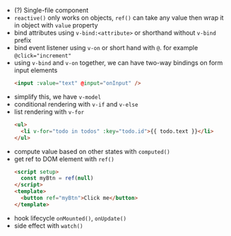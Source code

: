 - (?) Single-file component
- `reactive()` only works on objects, `ref()` can take any value then wrap it in object with `value` property
- bind attributes using `v-bind:<attribute>` or shorthand without `v-bind` prefix
- bind event listener using `v-on` or short hand with `@`. for example `@click="increment"`
- using `v-bind` and `v-on` together, we can have two-way bindings on form input elements
  ```html
  <input :value="text" @input="onInput" />
  ```
- simplify this, we have `v-model`
- conditional rendering with `v-if` and `v-else`
- list rendering with `v-for`
  ```html
  <ul>
    <li v-for="todo in todos" :key="todo.id">{{ todo.text }}</li>
  </ul>
  ```
- compute value based on other states with `computed()`
- get ref to DOM element with `ref()`
  ```html
  <script setup>
    const myBtn = ref(null)
  </script>
  <template>
    <button ref="myBtn">Click me</button>
  </template>
  ```
- hook lifecycle `onMounted()`, `onUpdate()`
- side effect with `watch()`
